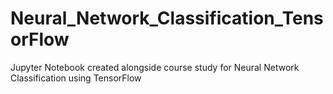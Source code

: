 # Neural_Network_Classification_TensorFlow
Jupyter Notebook created alongside course study for Neural Network Classification using TensorFlow
